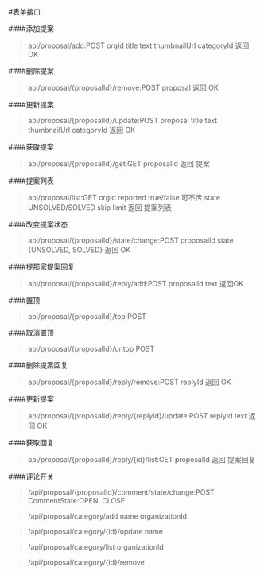 #表单接口

####添加提案
>api/proposal/add:POST
>orgId
>title
>text
>thumbnailUrl
>categoryId
>返回 OK

####删除提案
>api/proposal/{proposalId}/remove:POST
>proposal
>返回 OK

####更新提案
>api/proposal/{proposalId}/update:POST
>proposal
>title
>text
>thumbnailUrl
>categoryId
>返回 OK

####获取提案
>api/proposal/{proposalId}/get:GET
>proposalId
>返回 提案

####提案列表
>api/proposal/list:GET
>orgId
>reported true/false  可不传
>state UNSOLVED/SOLVED
>skip
>limit
>返回 提案列表

####改变提案状态
>api/proposal/{proposalId}/state/change:POST
>proposalId
>state {UNSOLVED, SOLVED}
>返回 OK

####提那家提案回复
>api/proposal/{proposalId}/reply/add:POST
>proposalId
>text
>返回OK

####置顶
>api/proposal/{proposalId}/top POST

####取消置顶
>api/proposal/{proposalId}/untop POST

####删除提案回复
>api/proposal/{proposalId}/reply/remove:POST
>replyId
>返回 OK

####更新提案
>api/proposal/{proposalId}/reply/{replyId}/update:POST
>replyId
>text
>返回 OK

####获取回复
>api/proposal/{proposalId}/reply/{id}/list:GET
>proposalId
>返回 提案回复

####评论开关
>/api/proposal/{proposalId}/comment/state/change:POST
CommentState:OPEN, CLOSE



>/api/proposal/category/add
>name
>organizationId

>/api/proposal/category/{id}/update
>name

>/api/proposal/category/list
>organizationId

>/api/proposal/category/{id}/remove
































